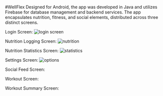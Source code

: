 #WellFlex
Designed for Android, the app was developed in Java and utilizes Firebase for database management and backend services. 
The app encapsulates nutrition, fitness, and social elements, distributed across three distinct screens. 

Login Screen:
![login screen](https://github.com/user-attachments/assets/4a6b2b23-0dd0-4816-9f74-7d036d8d4179)

Nutrition Logging Screen:
![nutrition](https://github.com/user-attachments/assets/9f49f069-dcfe-4bf7-8f1f-f61a0418b66d)

Nutrition Statistics Screen:
![statistics](https://github.com/user-attachments/assets/38290439-83fa-4d92-9ee3-aa84c983831a)

Settings Screen:
![options](https://github.com/user-attachments/assets/7688fa87-5ec5-40de-bbd1-e7ed0fd34be4)

Social Feed Screen:

Workout Screen:

Workout Summary Screen:

